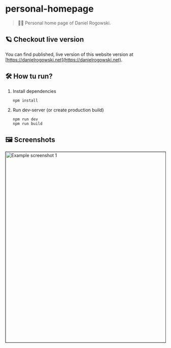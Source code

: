 # personal-homepage
> 🧑‍💻 Personal home page of Daniel Rogowski.

## 🪐 Checkout live version
You can find published, live version of this website version at [https://danielrogowski.net](https://danielrogowski.net).

## 🛠️ How tu run?
1. Install dependencies  
   ```
   npm install
   ```
2. Run dev-server (or create production build)  
   ```
   npm run dev
   npm run build
   ```

## 🖼️ Screenshots
<img width="600" border="1" alt="Example screenshot 1" src="https://github.com/user-attachments/assets/3cbe8cf0-186c-44fa-8cf8-745f9b7066c6" />